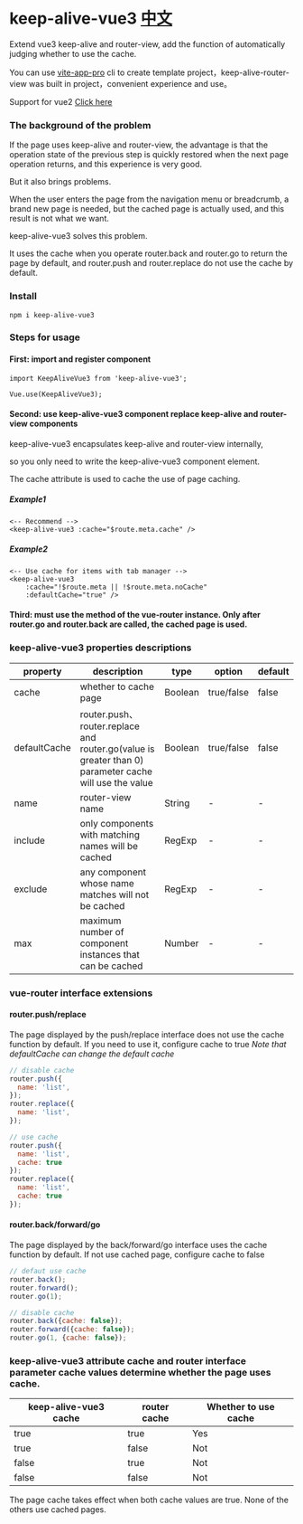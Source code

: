 # keep-alive-vue3  [中文](./README-CH.md)
Extend vue3 keep-alive and router-view, add the function of automatically judging whether to use the cache.

You can use [vite-app-pro](https://github.com/deep-fish-pixel/create-vite-app) cli to create template project，keep-alive-router-view was built in project，convenient experience and use。

Support for vue2 [Click here](https://github.com/deep-fish-pixel/keep-alive-vue2)

### The background of the problem

If the page uses keep-alive and router-view, the advantage is that the operation state of the previous step is quickly restored when the next page operation returns, and this experience is very good.

But it also brings problems.

When the user enters the page from the navigation menu or breadcrumb, a brand new page is needed, but the cached page is actually used, and this result is not what we want.

keep-alive-vue3 solves this problem.

It uses the cache when you operate router.back and router.go to return the page by default, and router.push and router.replace do not use the cache by default.

### Install

```npm i keep-alive-vue3```

### Steps for usage

#### First: import and register component

```
import KeepAliveVue3 from 'keep-alive-vue3';

Vue.use(KeepAliveVue3);
```

#### Second: use keep-alive-vue3 component replace keep-alive and router-view components

keep-alive-vue3 encapsulates keep-alive and router-view internally,

so you only need to write the keep-alive-vue3 component element.

The cache attribute is used to cache the use of page caching.

##### Example1
```
<-- Recommend -->
<keep-alive-vue3 :cache="$route.meta.cache" />
```
##### Example2
```
<-- Use cache for items with tab manager -->
<keep-alive-vue3
    :cache="!$route.meta || !$route.meta.noCache"
    :defaultCache="true" />
```

#### Third: must use the method of the vue-router instance. Only after router.go and router.back are called, the cached page is used.

### keep-alive-vue3 properties descriptions

| property | description                                                                                             | type | option | default |
| --- |---------------------------------------------------------------------------------------------------------| --- | --- |---------|
| cache | whether to cache page                                                                                   | Boolean  | true/false | false   |
| defaultCache | router.push、router.replace and router.go(value is greater than 0) parameter cache will use the value | Boolean | true/false | false |
| name | router-view name                                                                                        | String  | - | -       |
| include | only components with matching names will be cached                                                      | RegExp  | - | -       |
| exclude | any component whose name matches will not be cached                                                     | RegExp  | - | -       |
| max | maximum number of component instances that can be cached                                                | Number  | - | -       |

### vue-router interface extensions

#### router.push/replace

The page displayed by the push/replace interface does not use the cache function by default. If you need to use it, configure cache to true
_Note that defaultCache can change the default cache_

```javascript
// disable cache
router.push({
  name: 'list',
});
router.replace({
  name: 'list',
});

// use cache
router.push({
  name: 'list',
  cache: true
});
router.replace({
  name: 'list',
  cache: true
});
```

#### router.back/forward/go

The page displayed by the back/forward/go interface uses the cache function by default.
If not use cached page, configure cache to false

```javascript
// defaut use cache
router.back();
router.forward();
router.go(1);

// disable cache
router.back({cache: false});
router.forward({cache: false});
router.go(1, {cache: false});
```

### keep-alive-vue3 attribute cache and router interface parameter cache values determine whether the page uses cache.
| keep-alive-vue3 cache | router cache   | Whether to use cache |
|------------------|-----------------|----------------------|
| true             | true            | Yes                  |
| true             | false           | Not                  |
| false            | true            | Not                  |
| false            | false           | Not                  |
The page cache takes effect when both cache values are true. None of the others use cached pages.
